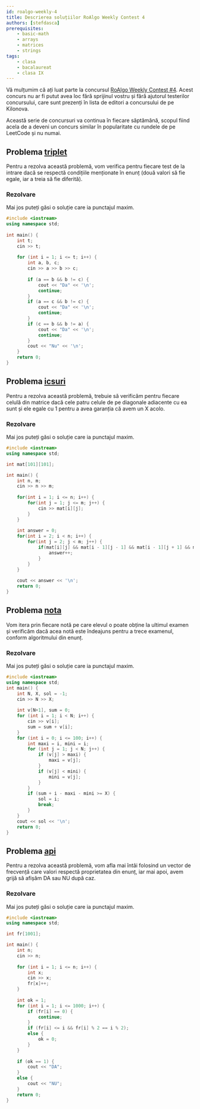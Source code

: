 ```yaml
---
id: roalgo-weekly-4
title: Descrierea soluțiilor RoAlgo Weekly Contest 4
authors: [stefdasca]
prerequisites:
    - basic-math
    - arrays
    - matrices
    - strings
tags:
    - clasa
    - bacalaureat
    - clasa IX
---
```


Vă mulțumim că ați luat parte la concursul
[RoAlgo Weekly Contest #4](https://kilonova.ro/contests/1656/). Acest concurs nu
ar fi putut avea loc fără sprijinul vostru și fără ajutorul testerilor
concursului, care sunt prezenți în lista de editori a concursului de pe Kilonova.

Această serie de concursuri va continua în fiecare săptămână, scopul fiind acela
de a deveni un concurs similar în popularitate cu rundele de pe LeetCode și nu
numai.

## Problema [triplet](https://kilonova.ro/problems/3708)

Pentru a rezolva această problemă, vom verifica pentru fiecare test de la
intrare dacă se respectă condițiile menționate în enunț (două valori să fie
egale, iar a treia să fie diferită).

### Rezolvare

Mai jos puteți găsi o soluție care ia punctajul maxim.

```cpp
#include <iostream>
using namespace std;
 
int main() {
    int t;
    cin >> t;
    
    for (int i = 1; i <= t; i++) {
        int a, b, c;
        cin >> a >> b >> c;
        
        if (a == b && b != c) {
            cout << "Da" << '\n';
            continue;
        }
        if (a == c && b != c) {
            cout << "Da" << '\n';
            continue;
        }
        if (c == b && b != a) {
            cout << "Da" << '\n';
            continue;
        }
        cout << "Nu" << '\n';
    }
    return 0;
}
```


## Problema [icsuri](https://kilonova.ro/problems/3709)

Pentru a rezolva această problemă, trebuie să verificăm pentru fiecare
celulă din matrice dacă cele patru celule de pe diagonale adiacente cu ea
sunt și ele egale cu $1$ pentru a avea garanția că avem un X acolo.

### Rezolvare

Mai jos puteți găsi o soluție care ia punctajul maxim.

```cpp
#include <iostream>
using namespace std;

int mat[101][101];

int main() {    
    int n, m;
    cin >> n >> m;
    
    for(int i = 1; i <= n; i++) {
        for(int j = 1; j <= m; j++) {
            cin >> mat[i][j];
        }
    }
    
    int answer = 0;
    for(int i = 2; i < n; i++) {
        for(int j = 2; j < m; j++) {
            if(mat[i][j] && mat[i - 1][j - 1] && mat[i - 1][j + 1] && mat[i + 1][j - 1] && mat[i + 1][j + 1]) {
                answer++;
            }
        }
    }
    
    cout << answer << '\n';
    return 0;
}
```

## Problema [nota](https://kilonova.ro/problems/3710)

Vom itera prin fiecare notă pe care elevul o poate obține la ultimul examen și
verificăm dacă acea notă este îndeajuns pentru a trece examenul, conform
algoritmului din enunț.

### Rezolvare

Mai jos puteți găsi o soluție care ia punctajul maxim.

```cpp
#include <iostream>
using namespace std;
int main() {
    int N, X, sol = -1;
    cin >> N >> X;
    
    int v[N+1], sum = 0;
    for (int i = 1; i < N; i++) {
        cin >> v[i];
        sum = sum + v[i];
    }
    for (int i = 0; i <= 100; i++) {
        int maxi = i, mini = i;
        for (int j = 1; j < N; j++) {
            if (v[j] > maxi) {
                maxi = v[j];
            }
            if (v[j] < mini) {
                mini = v[j];
            }
        }
        if (sum + i - maxi - mini >= X) {
            sol = i;
            break;
        }
    }
    cout << sol << '\n';
    return 0;
}
```

## Problema [api](https://kilonova.ro/problems/3711)

Pentru a rezolva această problemă, vom afla mai întâi folosind un vector de
frecvență care valori respectă proprietatea din enunț, iar mai apoi, avem grijă
să afișăm DA sau NU după caz.

### Rezolvare

Mai jos puteți găsi o soluție care ia punctajul maxim.

```cpp
#include <iostream>
using namespace std;

int fr[1001];

int main() {    
    int n;
    cin >> n;
    
    for (int i = 1; i <= n; i++) {
        int x;
        cin >> x;
        fr[x]++;
    }
    
    int ok = 1;
    for (int i = 1; i <= 1000; i++) {
        if (fr[i] == 0) {
            continue;
        }
        if (fr[i] <= i && fr[i] % 2 == i % 2);
        else {
            ok = 0;
        }
    }
    
    if (ok == 1) {
        cout << "DA";
    }
    else {
        cout << "NU";
    }
    return 0;
}
```
